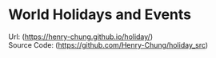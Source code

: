 # World Holidays and Events

Url: (https://henry-chung.github.io/holiday/)<br />
Source Code: (https://github.com/Henry-Chung/holiday_src)
